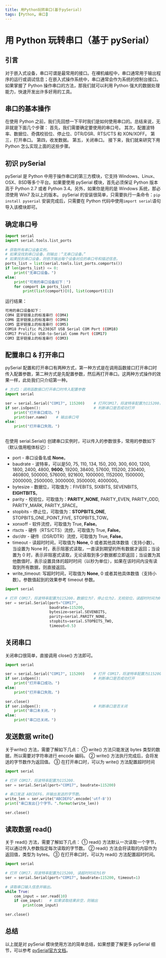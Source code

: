 ```yaml
---
title: 用Python玩转串口(基于pySerial)
tags: [Python, 串口]
---
```


# 用 Python 玩转串口（基于 pySerial）



## 引言

对于嵌入式设备，串口可谓是最常用的接口。在裸机编程中，串口通常用于输出程序的运行或调试信息；在嵌入式操作系统中，串口通常会作为系统的控制台接口。如果掌握了 Python 操作串口的方法，那我们就可以利用 Python 强大的数据处理能力，快速开发出许多好用的工具。



## 串口的基本操作
在使用 Python 之前，我们先回想一下平时我们是如何使用串口的。总结来说，无非就是下面几个步骤：
首先，我们需要确定要使用的串口号。
其次，配置波特率、数据位、奇偶校验位、停止位、DTR/DSR、RTS/CTS 和 XON/XOFF。
第三，打开串口。
第四，收发数据。
第五，关闭串口。
接下来，我们就来研究下用 Python 怎么实现上面的这些步骤。



## 初识 pySerial
pySerial 是 Python 中用于操作串口的第三方模块，它支持 Windows、Linux、OSX、BSD等多个平台。如果要使用 pySerial 模块，首先必须保证 Python 版本高于 Python 2.7 或者 Python 3.4。另外，如果你是用的是 Windows 系统，那必须使用 Win7 及以上的版本。
pySerial 的安装很简单，只需要执行一条命令：`pip install pyserial`
安装完成后，只需要在 Python 代码中使用`import serial`语句导入该模块即可。



## 确定串口号

```python
import serial
import serial.tools.list_ports
 
# 获取所有串口设备实例。
# 如果没找到串口设备，则输出：“无串口设备。”
# 如果找到串口设备，则依次输出每个设备对应的串口号和描述信息。
ports_list = list(serial.tools.list_ports.comports())
if len(ports_list) <= 0:
    print("无串口设备。")
else:
    print("可用的串口设备如下：")
    for comport in ports_list:
        print(list(comport)[0], list(comport)[1])
```

运行结果：

```bash
可用的串口设备如下：
COM4 蓝牙链接上的标准串行 (COM4)
COM6 蓝牙链接上的标准串行 (COM6)
COM5 蓝牙链接上的标准串行 (COM5)
COM18 Prolific PL2303GT USB Serial COM Port (COM18)
COM17 Prolific USB-to-Serial Comm Port (COM17)
COM3 蓝牙链接上的标准串行 (COM3)
```



## 配置串口 & 打开串口

pySerial 配置和打开串口有两种方式，第一种方式是在调用函数接口打开串口时传入配置参数，第二种方式是先配置参数，然后再打开串口。这两种方式操作的效果一样，此处我们只介绍第一种。

```python
# 方式1：调用函数接口打开串口时传入配置参数
import serial
 
ser = serial.Serial("COM17", 115200)    # 打开COM17，将波特率配置为115200，其余参数使用默认值
if ser.isOpen():                        # 判断串口是否成功打开
    print("打开串口成功。")
    print(ser.name)    # 输出串口号
else:
    print("打开串口失败。")
 
```

在使用 serial.Serial() 创建串口实例时，可以传入的参数很多，常用的参数如下（默认值用粗体标记）：

- port - 串口设备名或 **None**。
- baudrate - 波特率，可以是50, 75, 110, 134, 150, 200, 300, 600, 1200, 1800, 2400, 4800, **9600**, 19200, 38400, 57600, 115200, 230400, 460800, 500000, 576000, 921600, 1000000, 1152000, 1500000, 2000000, 2500000, 3000000, 3500000, 4000000。
- bytesize - 数据位，可取值为：FIVEBITS, SIXBITS, SEVENBITS, **EIGHTBITS**。
- parity - 校验位，可取值为：**PARITY_NONE**, PARITY_EVEN, PARITY_ODD, PARITY_MARK, PARITY_SPACE。
- stopbits - 停止位，可取值为：**STOPBITS_ONE**, STOPBITS_ONE_POINT_FIVE, STOPBITS_TOW。
- xonxoff - 软件流控，可取值为 True, **False**。
- rtscts - 硬件（RTS/CTS）流控，可取值为 True, **False**。
- dsr/dtr - 硬件（DSR/DTR）流控，可取值为 True, **False**。
- timeout - 读超时时间，可取值为 **None**, 0 或者其他具体数值（支持小数）。当设置为 None 时，表示阻塞式读取，一直读到期望的所有数据才返回；当设置为 0 时，表示非阻塞式读取，无论读取到多少数据都立即返回；当设置为其他数值时，表示设置具体的超时时间（以秒为单位），如果在该时间内没有读取到所有数据，则直接返回。
- write_timeout: 写超时时间，可取值为 **None**, 0 或者其他具体数值（支持小数）。参数值起到的效果参考 timeout 参数。

```python
import serial
 
# 打开 COM17，将波特率配置为115200，数据位为7，停止位为2，无校验位，读超时时间为0.5秒。
ser = serial.Serial(port="COM17",
                    baudrate=115200,
                    bytesize=serial.SEVENBITS,
                    parity=serial.PARITY_NONE,
                    stopbits=serial.STOPBITS_TWO,
                    timeout=0.5) 
```



## 关闭串口

关闭串口很简单，直接调用 close() 方法即可。

```python
import serial
 
ser = serial.Serial("COM17", 115200)    # 打开 COM17，将波特率配置为115200，其余参数使用默认值
if ser.isOpen():                        # 判断串口是否成功打开
    print("打开串口成功。")
else:
    print("打开串口失败。")
 
ser.close()
if ser.isOpen():                        # 判断串口是否关闭
    print("串口未关闭。")
else:
    print("串口已关闭。")
```



## 发送数据 write()

关于write() 方法，需要了解如下几点：
① write() 方法只能发送 bytes 类型的数据，所以需要对字符串进行 encode 编码。
② write() 方法执行完成后，会将发送的字节数作为返回值。
③ 在打开串口时，可以为 write() 方法配置超时时间

```python
import serial
 
# 打开 COM17，将波特率配置为115200.
ser = serial.Serial(port="COM17", baudrate=115200)
 
# 串口发送 ABCDEFG，并输出发送的字节数。
write_len = ser.write("ABCDEFG".encode('utf-8'))
print("串口发出{}个字节。".format(write_len))
 
ser.close()
```



## 读取数据 read()

关于 read() 方法，需要了解如下几点：
① read() 方法默认一次读取一个字节，可以通过传入参数指定每次读取的字节数。
② read() 方法会将读取的内容作为返回值，类型为 bytes。
③ 在打开串口时，可以为 read() 方法配置超时时间。

```python
import serial
 
# 打开 COM17，将波特率配置为115200, 读超时时间为1秒
ser = serial.Serial(port="COM17", baudrate=115200, timeout=1)
 
# 读取串口输入信息并输出。
while True:
    com_input = ser.read(10)
    if com_input:   # 如果读取结果非空，则输出
        print(com_input)
 
ser.close()
```



## 总结

以上就是对 pySerial 模块使用方法的简单总结，如果想要了解更多 pySerial 细节，可以参考 [pySerial官方文档](https://pyserial.readthedocs.io/en/latest/pyserial.html)。